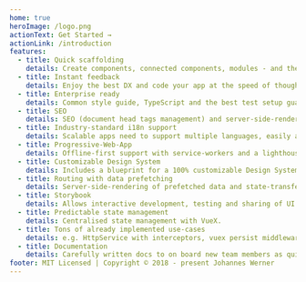 ```yaml
---
home: true
heroImage: /logo.png
actionText: Get Started →
actionLink: /introduction
features:
  - title: Quick scaffolding
    details: Create components, connected components, modules - and their tests - right from the CLI
  - title: Instant feedback
    details: Enjoy the best DX and code your app at the speed of thought! With HMR for client and server
  - title: Enterprise ready
    details: Common style guide, TypeScript and the best test setup guarantee code quality and non-breaking changes
  - title: SEO
    details: SEO (document head tags management) and server-side-rendering for search engines
  - title: Industry-standard i18n support
    details: Scalable apps need to support multiple languages, easily add and support multiple languages
  - title: Progressive-Web-App
    details: Offline-first support with service-workers and a lighthouse score as high as possible
  - title: Customizable Design System
    details: Includes a blueprint for a 100% customizable Design System with a huge amount of components
  - title: Routing with data prefetching
    details: Server-side-rendering of prefetched data and state-transfer from server to client
  - title: Storybook
    details: Allows interactive development, testing and sharing of UI components in various property states
  - title: Predictable state management
    details: Centralised state management with VueX.
  - title: Tons of already implemented use-cases
    details: e.g. HttpService with interceptors, vuex persist middleware, redirect scenarios, configs for different environments, etc.
  - title: Documentation
    details: Carefully written docs to on board new team members as quickly as possible
footer: MIT Licensed | Copyright © 2018 - present Johannes Werner
---
```


